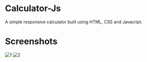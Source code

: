 # Calculator-Js
A simple responsive calculator built using HTML, CSS and Javacript.

# Screenshots

![1](https://user-images.githubusercontent.com/42086563/198362242-e779aad6-8fff-4419-8932-252725f328af.jpg)
![2](https://user-images.githubusercontent.com/42086563/198362260-3a2d2821-18ec-40e1-b46a-5ac7f8cc886e.jpg)
